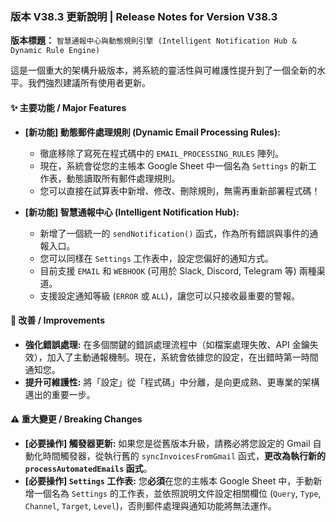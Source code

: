 ### 版本 V38.3 更新說明 | Release Notes for Version V38.3

**版本標題：** `智慧通報中心與動態規則引擎 (Intelligent Notification Hub & Dynamic Rule Engine)`

這是一個重大的架構升級版本，將系統的靈活性與可維護性提升到了一個全新的水平。我們強烈建議所有使用者更新。

#### ✨ 主要功能 / Major Features

* **[新功能] 動態郵件處理規則 (Dynamic Email Processing Rules):**
    * 徹底移除了寫死在程式碼中的 `EMAIL_PROCESSING_RULES` 陣列。
    * 現在，系統會從您的主帳本 Google Sheet 中一個名為 `Settings` 的新工作表，動態讀取所有郵件處理規則。
    * 您可以直接在試算表中新增、修改、刪除規則，無需再重新部署程式碼！

* **[新功能] 智慧通報中心 (Intelligent Notification Hub):**
    * 新增了一個統一的 `sendNotification()` 函式，作為所有錯誤與事件的通報入口。
    * 您可以同樣在 `Settings` 工作表中，設定您偏好的通知方式。
    * 目前支援 `EMAIL` 和 `WEBHOOK` (可用於 Slack, Discord, Telegram 等) 兩種渠道。
    * 支援設定通知等級 (`ERROR` 或 `ALL`)，讓您可以只接收最重要的警報。

#### 🚀 改善 / Improvements

* **強化錯誤處理:** 在多個關鍵的錯誤處理流程中（如檔案處理失敗、API 金鑰失效），加入了主動通報機制。現在，系統會依據您的設定，在出錯時第一時間通知您。
* **提升可維護性:** 將「設定」從「程式碼」中分離，是向更成熟、更專業的架構邁出的重要一步。

#### ⚠️ 重大變更 / Breaking Changes

* **[必要操作] 觸發器更新:** 如果您是從舊版本升級，請務必將您設定的 Gmail 自動化時間觸發器，從執行舊的 `syncInvoicesFromGmail` 函式，**更改為執行新的 `processAutomatedEmails` 函式**。
* **[必要操作] `Settings` 工作表:** 您**必須**在您的主帳本 Google Sheet 中，手動新增一個名為 `Settings` 的工作表，並依照說明文件設定相關欄位 (`Query`, `Type`, `Channel`, `Target`, `Level`)，否則郵件處理與通知功能將無法運作。
